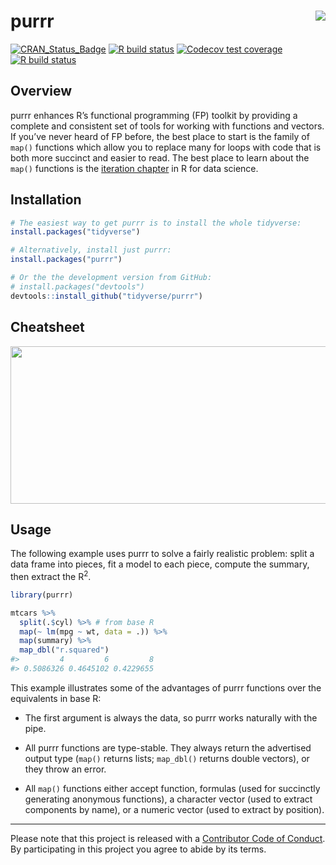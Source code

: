 
<!-- README.md is generated from README.Rmd. Please edit that file -->

# purrr <img src="man/figures/logo.png" align="right" />

<!-- badges: start -->

[![CRAN\_Status\_Badge](https://www.r-pkg.org/badges/version/purrr)](https://cran.r-project.org/package=purrr)
[![R build
status](https://github.com/tidyverse/purrr/workflows/R-CMD-check/badge.svg)](https://github.com/tidyverse/purrr)
[![Codecov test
coverage](https://codecov.io/gh/tidyverse/purrr/branch/master/graph/badge.svg)](https://codecov.io/gh/tidyverse/purrr?branch=master)
[![R build
status](https://github.com/tidyverse/purrr/workflows/R-CMD-check/badge.svg)](https://github.com/tidyverse/purrr/actions)
<!-- badges: end -->

## Overview

purrr enhances R’s functional programming (FP) toolkit by providing a
complete and consistent set of tools for working with functions and
vectors. If you’ve never heard of FP before, the best place to start is
the family of `map()` functions which allow you to replace many for
loops with code that is both more succinct and easier to read. The best
place to learn about the `map()` functions is the [iteration
chapter](http://r4ds.had.co.nz/iteration.html) in R for data science.

## Installation

``` r
# The easiest way to get purrr is to install the whole tidyverse:
install.packages("tidyverse")

# Alternatively, install just purrr:
install.packages("purrr")

# Or the the development version from GitHub:
# install.packages("devtools")
devtools::install_github("tidyverse/purrr")
```

## Cheatsheet

<a href="https://github.com/rstudio/cheatsheets/blob/master/purrr.pdf"><img src="https://raw.githubusercontent.com/rstudio/cheatsheets/master/pngs/thumbnails/purrr-cheatsheet-thumbs.png" width="630" height="252"/></a>

## Usage

The following example uses purrr to solve a fairly realistic problem:
split a data frame into pieces, fit a model to each piece, compute the
summary, then extract the R<sup>2</sup>.

``` r
library(purrr)

mtcars %>%
  split(.$cyl) %>% # from base R
  map(~ lm(mpg ~ wt, data = .)) %>%
  map(summary) %>%
  map_dbl("r.squared")
#>         4         6         8 
#> 0.5086326 0.4645102 0.4229655
```

This example illustrates some of the advantages of purrr functions over
the equivalents in base R:

  - The first argument is always the data, so purrr works naturally with
    the pipe.

  - All purrr functions are type-stable. They always return the
    advertised output type (`map()` returns lists; `map_dbl()` returns
    double vectors), or they throw an error.

  - All `map()` functions either accept function, formulas (used for
    succinctly generating anonymous functions), a character vector (used
    to extract components by name), or a numeric vector (used to extract
    by position).

-----

Please note that this project is released with a [Contributor Code of
Conduct](https://purrr.tidyverse.org/CODE_OF_CONDUCT). By participating
in this project you agree to abide by its terms.

